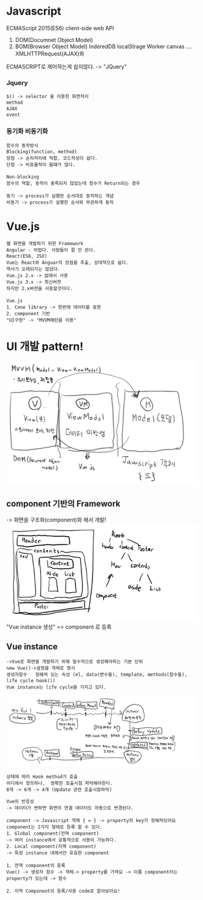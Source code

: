 # Javascript
ECMAScript 2015(ES6)
client-side web API 
1. DOM(Documnet Object Model)
2. BOM(Browser Object Model)
InderedDB
localStrage
Worker
canvas
.... XMLHTTPRequest(AJAX)화

ECMASCRIPT로 제어하는게 쉽지않다. -> "JQuery"
### Jquery
```
$() -> selector 을 이용한 화면처리
method
AJAX
event
```
### 동기화 비동기화
```
함수의 동작방식
Blocking(function, method)   
장점 -> 순차처리에 적합, 코드작성이 쉽다.   
단점 -> 비효율적이 될떄가 많다.

Non-blocking
함수의 역할, 동작이 충족되지 않았는데 함수가 Return되는 경우

동기 -> process가 실행한 순서대로 동작하는 개념
비동기 -> process가 실행한 순서와 무관하게 동작
```
# Vue.js
```
웹 화면을 개발하기 위한 Framework
Angular - 어렵다. 사람들이 잘 안 쓴다.
React(ES6, JSX)
Vue는 React와 Anguar의 장점을 추출, 상대적으로 쉽다.
역사가 오래되지는 않았다.
Vue.js 2.x -> 없애서 사용
Vue.js 3.x -> 최신버젼
하지만 2.x버젼을 사용할것이다.

Vue.js
1. Cone library -> 한번에 데이터를 표현
2. component 기반
"UI구현" -> "MVVM패턴을 이용"
```
# UI 개발 pattern!
![](images/2023-01-25-14-16-52.png)

## component 기반의 Framework
-> 화면을 구조화(component)화 해서 개발!
![](images/2023-01-25-14-21-53.png)
"Vue instance 생성" => component 로 등록
## Vue instance
```
->Vue로 화면을 개발하기 위해 필수적으로 생성해야하는 기본 단위
new Vue()->설정을 객체로 명시
생성자함수   정해져 있는 속성 (el, data(변수들), template, methods(함수들), life cycle hook())
Vue instance는 life cycle을 가지고 있다.
```
![](images/2023-01-25-16-34-33.png)
```
상태에 따라 Hook method가 호출   
어디에서 정의하나,  정확한 호출시점 파악해야한다.   
8개 -> 6개 -> 4개 (Update 관련 호출시점파악)   
```
```
Vue의 반응성
-> 데이터가 변하면 화면의 연결 데이터도 자동으로 변경된다.

component -> Javascript 객체 { = } -> property의 key가 정해져있어요
component는 2가지 형태로 등록 할 수 있다.
1. Global component(전역 component)
-> 여러 instance에서 공통적으로 사용이 가능하다.
2. Local component(지역 component)
-> 특정 instance 내에서만 유효한 component

1. 전역 component의 등록
Vue() -> 생성자 함수 -> 객체-> property를 가져요 -> 이름 component라는 property가 있는데 -> 함수

2. 지역 Component의 등록/사용 code로 알아보아요!
